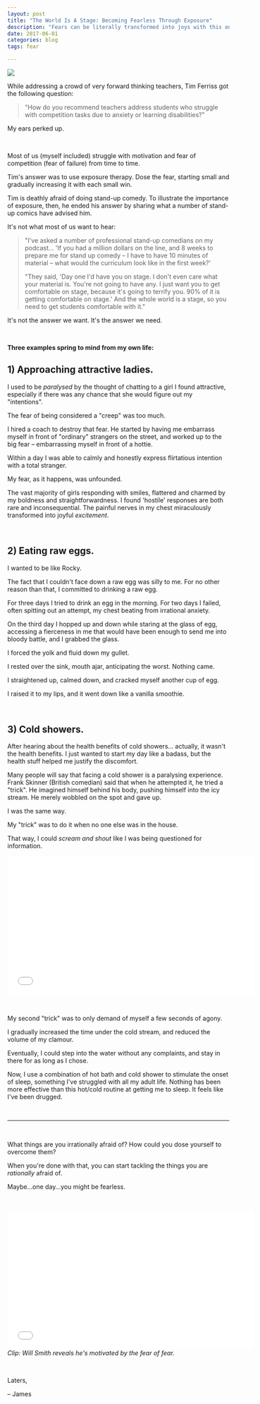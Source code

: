 ```yaml
---
layout: post
title: "The World Is A Stage: Becoming Fearless Through Exposure"
description: "Fears can be literally transformed into joys with this one simple, but difficult, technique."
date: 2017-06-01 
categories: blog
tags: fear

---
```


<img src="../images/world-stage.jpg">

While addressing a crowd of very forward thinking teachers, Tim Ferriss got the following question: 

> "How do you recommend teachers address students who struggle with competition tasks due to anxiety or learning disabilities?"
 
My ears perked up. 

&nbsp;

Most of us (myself included) struggle with motivation and fear of competition (fear of failure) from time to time. 

Tim's answer was to use exposure therapy. Dose the fear, starting small and gradually increasing it with each small win. 

Tim is deathly afraid of doing stand-up comedy. To illustrate the importance of exposure, then, he ended his answer by sharing what a number of stand-up comics have advised him. 

It's not what most of us want to hear: 

> "I've asked a number of professional stand-up comedians on my podcast… 'If you had a million dollars on the line, and 8 weeks to prepare me for stand up comedy – I have to have 10 minutes of material – what would the curriculum look like in the first week?' 
>  
> "They said, 'Day one I'd have you on stage. I don't even care what your material is. You're not going to have any. I just want you to get comfortable on stage, because it's going to terrify you. 90% of it is getting comfortable on stage.' And the whole world is a stage, so you need to get students comfortable with it." 

 It's not the answer we want. It's the answer we need. 

&nbsp;

**Three examples spring to mind from my own life:** 

## 1) Approaching attractive ladies. 
I used to be *paralysed* by the thought of chatting to a girl I found attractive, especially if there was any chance that she would figure out my "intentions". 

The fear of being considered a "creep" was too much.

I hired a coach to destroy that fear. He started by having me embarrass myself in front of "ordinary" strangers on the street, and worked up to the big fear – embarrassing myself in front of a hottie. 

Within a day I was able to calmly and honestly express flirtatious intention with a total stranger. 

My fear, as it happens, was unfounded. 

The vast majority of girls responding with smiles, flattered and charmed by my boldness and straightforwardness. I found 'hostile' responses are both rare and inconsequential. The painful nerves in my chest miraculously transformed into joyful *excitement*. 

&nbsp;

## 2) Eating raw eggs.
I wanted to be like Rocky. 

The fact that I couldn't face down a raw egg was silly to me. For no other reason than that, I committed to drinking a raw egg. 

For three days I tried to drink an egg in the morning. For two days I failed, often spitting out an attempt, my chest beating from irrational anxiety. 

On the third day I hopped up and down while staring at the glass of egg, accessing a fierceness in me that would have been enough to send me into bloody battle, and I grabbed the glass. 

I forced the yolk and fluid down my gullet. 

I rested over the sink, mouth ajar, anticipating the worst. Nothing came. 

I straightened up, calmed down, and cracked myself another cup of egg. 

I raised it to my lips, and it went down like a vanilla smoothie. 

&nbsp;

## 3) Cold showers.
After hearing about the health benefits of cold showers… actually, it wasn't the health benefits. I just wanted to start my day like a badass, but the health stuff helped me justify the discomfort. 

Many people will say that facing a cold shower is a paralysing experience. Frank Skinner (British comedian) said that when he attempted it, he tried a "trick". He imagined himself behind his body, pushing himself into the icy stream. He merely wobbled on the spot and gave up. 

I was the same way. 

My "trick" was to do it when no one else was in the house. 

That way, I could *scream and shout* like I was being questioned for information. 

<iframe width="560" height="315" src="//www.youtube.com/embed/yc3LFB_V7f4?start=50&end=53" frameborder="0"> </iframe> 

&nbsp;

My second "trick" was to only demand of myself a few seconds of agony. 

I gradually increased the time under the cold stream, and reduced the volume of my clamour. 

Eventually, I could step into the water without any complaints, and stay in there for as long as I chose. 

Now, I use a combination of hot bath and cold shower to stimulate the onset of sleep, something I've struggled with all my adult life. Nothing has been more effective than this hot/cold routine at getting me to sleep. It feels like I've been drugged. 

&nbsp;

---

&nbsp;

What things are you irrationally afraid of? How could you dose yourself to overcome them? 

When you're done with that, you can start tackling the things you are *rationally* afraid of. 

Maybe…one day…you might be fearless. 

&nbsp;

<iframe width="560" height="315" src="//www.youtube.com/embed/q5nVqeVhgQE?start=511&end=538" frameborder="0"> </iframe>
<i>Clip: Will Smith reveals he's motivated by the fear of fear.</i>

&nbsp;

Laters,

– James

&nbsp;